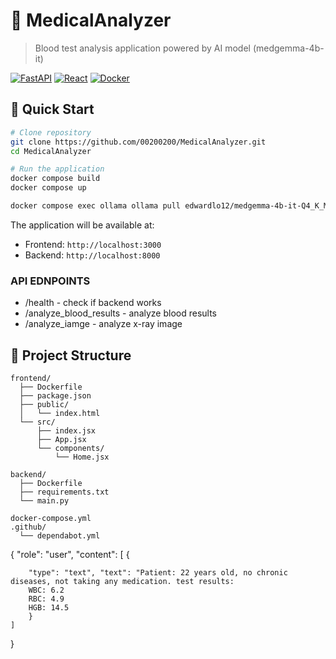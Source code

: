 # 🏥 MedicalAnalyzer

> Blood test analysis application powered by AI model (medgemma-4b-it)

[![FastAPI](https://img.shields.io/badge/FastAPI-0.104.1-green.svg)](https://fastapi.tiangolo.com)
[![React](https://img.shields.io/badge/React-18.2.0-blue.svg)](https://reactjs.org)
[![Docker](https://img.shields.io/badge/Docker-Ready-blue.svg)](https://www.docker.com/)

## 🚀 Quick Start

```bash
# Clone repository
git clone https://github.com/00200200/MedicalAnalyzer.git
cd MedicalAnalyzer

# Run the application
docker compose build
docker compose up
```


```bash 
docker compose exec ollama ollama pull edwardlo12/medgemma-4b-it-Q4_K_M

```
The application will be available at:

- Frontend: `http://localhost:3000`
- Backend: `http://localhost:8000`

### API EDNPOINTS

 - /health - check if backend works
 - /analyze_blood_results - analyze blood results
 - /analyze_iamge - analyze x-ray image  



## 📁 Project Structure

```
frontend/
  ├── Dockerfile
  ├── package.json
  ├── public/
  │   └── index.html
  └── src/
      ├── index.jsx
      ├── App.jsx
      └── components/
          └── Home.jsx

backend/
  ├── Dockerfile
  ├── requirements.txt
  └── main.py

docker-compose.yml
.github/
  └── dependabot.yml
```



{
    "role": "user",
    "content": [
        {
          
        "type": "text", "text": "Patient: 22 years old, no chronic diseases, not taking any medication. test results:
        WBC: 6.2 
        RBC: 4.9
        HGB: 14.5
        }
    ]
}